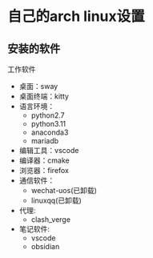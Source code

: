 # 自己的arch linux设置

## 安装的软件

工作软件

+ 桌面：sway
+ 桌面终端：kitty
+ 语言环境：
  + python2.7
  + python3.11
  + anaconda3
  + mariadb
+ 编辑工具：vscode
+ 编译器：cmake
+ 浏览器：firefox
+ 通信软件：
  + wechat-uos(已卸载)
  + linuxqq(已卸载)
+ 代理:
  + clash_verge
+ 笔记软件:
  + vscode
  + obsidian
